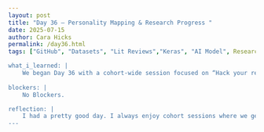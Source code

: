 ```yaml
---
layout: post
title: "Day 36 – Personality Mapping & Research Progress "
date: 2025-07-15
author: Cara Hicks
permalink: /day36.html
tags: ["GitHub", "Datasets", "Lit Reviews","Keras", "AI Model", Research Paper"]

what_i_learned: |
    We began Day 36 with a cohort-wide session focused on “Hack your research projects” through personality awareness. Everyone took two personality tests, and we worked in our project groups to create a three-slide presentation that included our test results, a project summary, and a list of strengths and challenges based on our combined personalities. After presenting, we participated in a gallery walk to explore how other teams function based on their personality dynamics. In the afternoon, I focused on refining our data augmentation code, then our group reviewed the abstract and introduction of our research paper, making small edits based on our teacher mentor's feedback. We also began outlining the methodology section and discussed how we want to present our process. To wrap up, we invited our mentors to take the same personality tests to see how their styles complement our group. As always, we ended the day with our daily blog post.
    
blockers: |
    No Blockers.

reflection: |
    I had a pretty good day. I always enjoy cohort sessions where we get to interact with other groups, it’s refreshing and a nice change of pace. While my group had mixed feelings about how accurate the personality tests were, we all agreed that our personalities mesh well since we’re often on the same wavelength and share similar ideas. I also met another all girl group who felt the same way, which was really cool and relatable.
---
```

